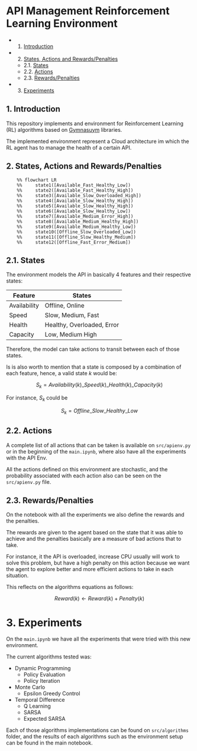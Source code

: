 # API Management Reinforcement Learning Environment  

* 1. [Introduction](#1-introduction)
* 2. [States, Actions and Rewards/Penalties](#2-states-actions-and-rewardspenalties)
  * 2.1. [States](#21-states)
  * 2.2. [Actions](#22-actions)
  * 2.3. [Rewards/Penalties](#23-rewardspenalties)
* 3. [Experiments](#3-experiments)

## 1. Introduction

This repository implements and environment for Reinforcement Learning (RL) algorithms based on [Gymnasuym](https://gymnasium.farama.org/index.html) libraries.

The implemented environment represent a Cloud architecture im which the RL agent has to manage the health of a certain API.

## 2. States, Actions and Rewards/Penalties

```mermaid
    %% flowchart LR
    %%     state1([Available_Fast_Healthy_Low])
    %%     state2([Available_Fast_Healthy_High])
    %%     state3([Available_Slow_Overloaded_High])
    %%     state4([Available_Slow_Healthy_High])
    %%     state5([Available_Slow_Healthy_High])
    %%     state6([Available_Slow_Healthy_Low])
    %%     state7([Available_Medium_Error_High])
    %%     state8([Available_Medium_Healthy_High])
    %%     state9([Available_Medium_Healthy_Low])
    %%     state10([Offline_Slow_Overloaded_Low])
    %%     state11([Offline_Slow_Healthy_Medium])
    %%     state12([Offline_Fast_Error_Medium])
```

## 2.1. States

The environment models the API in basically 4 features and their respective states:

| Feature     	| States                     	|
|-------------	|----------------------------	|
| Availability 	| Offline, Online            	|
| Speed       	| Slow, Medium, Fast         	|
| Health      	| Healthy, Overloaded, Error 	|
| Capacity    	| Low, Medium High           	|

Therefore, the model can take actions to transit between each of those states.

Is is also worth to mention that a state is composed by a combination of each feature, hence, a valid state $k$ would be:

$$
S_{k} = Availability(k)\_Speed(k)\_Health(k)\_Capacity(k)
$$

For instance, $S_{k}$ could be

$$
S_{k} = Offline\_Slow\_Healthy\_Low
$$

## 2.2. Actions

A complete list of all actions that can be taken is available on ```src/apienv.py``` or in the beginning of the ```main.ipynb```, where also have all the experiments with the API Env.

All the actions defined on this environment are stochastic, and the probability associated with each action also can be seen on the ```src/apienv.py``` file.

## 2.3. Rewards/Penalties

On the notebook with all the experiments we also define the rewards and the penalties.

The rewards are given to the agent based on the state that it was able to achieve and the penalties basically are a measure of bad actions that to take.

For instance, it the API is overloaded, increase CPU usually will work to solve this problem, but have a high penalty on this action because we want the agent to explore better and more efficient actions to take in each situation.

This reflects on the algorithms equations as follows:

$$
Reward(k) \leftarrow{} Reward(k) + Penalty(k)
$$


# 3. Experiments

On the ```main.ipynb``` we have all the experiments that were tried with this new environment.

The current algorithms tested was:

* Dynamic Programming
  * Policy Evaluation
  * Policy Iteration
* Monte Carlo
  * Epsilon Greedy Control
* Temporal Difference
  * Q Learning
  * SARSA
  * Expected SARSA

Each of those algorithms implementations can be found on ```src/algorithms``` folder, and the results of each algorithms such as the environment setup can be found in the main notebook.
